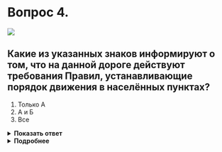 # Вопрос 4.

![](https://s.drom.ru/i24227/pdd/tickets/2016/1542608632.jpg)

## Какие из указанных знаков информируют о том, что на данной дороге действуют требования Правил, устанавливающие порядок движения в населённых пунктах?

1. Только А
2. А и Б
3. Все

<details>
<summary><b>Показать ответ</b></summary>
Правильный ответ: 2
</details>
<details>
<summary><b>Подробнее</b></summary>
Знаки «А» и «Б» - 5.23.1 и 5.23.2 «Начало населённого пункта» (с белым фоном).
(«Дорожные знаки»)
</details>